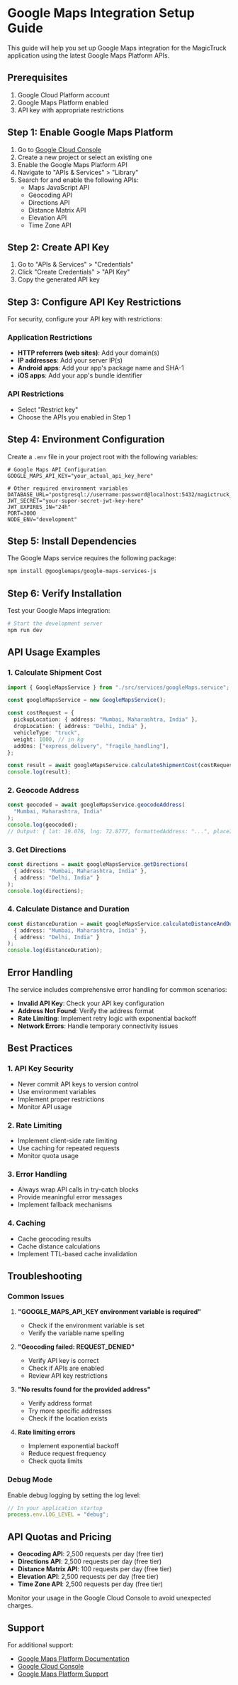 # Google Maps Integration Setup Guide

This guide will help you set up Google Maps integration for the MagicTruck application using the latest Google Maps Platform APIs.

## Prerequisites

1. Google Cloud Platform account
2. Google Maps Platform enabled
3. API key with appropriate restrictions

## Step 1: Enable Google Maps Platform

1. Go to [Google Cloud Console](https://console.cloud.google.com/)
2. Create a new project or select an existing one
3. Enable the Google Maps Platform API
4. Navigate to "APIs & Services" > "Library"
5. Search for and enable the following APIs:
   - Maps JavaScript API
   - Geocoding API
   - Directions API
   - Distance Matrix API
   - Elevation API
   - Time Zone API

## Step 2: Create API Key

1. Go to "APIs & Services" > "Credentials"
2. Click "Create Credentials" > "API Key"
3. Copy the generated API key

## Step 3: Configure API Key Restrictions

For security, configure your API key with restrictions:

### Application Restrictions

- **HTTP referrers (web sites)**: Add your domain(s)
- **IP addresses**: Add your server IP(s)
- **Android apps**: Add your app's package name and SHA-1
- **iOS apps**: Add your app's bundle identifier

### API Restrictions

- Select "Restrict key"
- Choose the APIs you enabled in Step 1

## Step 4: Environment Configuration

Create a `.env` file in your project root with the following variables:

```env
# Google Maps API Configuration
GOOGLE_MAPS_API_KEY="your_actual_api_key_here"

# Other required environment variables
DATABASE_URL="postgresql://username:password@localhost:5432/magictruck_db"
JWT_SECRET="your-super-secret-jwt-key-here"
JWT_EXPIRES_IN="24h"
PORT=3000
NODE_ENV="development"
```

## Step 5: Install Dependencies

The Google Maps service requires the following package:

```bash
npm install @googlemaps/google-maps-services-js
```

## Step 6: Verify Installation

Test your Google Maps integration:

```bash
# Start the development server
npm run dev
```

## API Usage Examples

### 1. Calculate Shipment Cost

```typescript
import { GoogleMapsService } from "./src/services/googleMaps.service";

const googleMapsService = new GoogleMapsService();

const costRequest = {
  pickupLocation: { address: "Mumbai, Maharashtra, India" },
  dropLocation: { address: "Delhi, India" },
  vehicleType: "truck",
  weight: 1000, // in kg
  addOns: ["express_delivery", "fragile_handling"],
};

const result = await googleMapsService.calculateShipmentCost(costRequest);
console.log(result);
```

### 2. Geocode Address

```typescript
const geocoded = await googleMapsService.geocodeAddress(
  "Mumbai, Maharashtra, India"
);
console.log(geocoded);
// Output: { lat: 19.076, lng: 72.8777, formattedAddress: "...", placeId: "...", types: [...] }
```

### 3. Get Directions

```typescript
const directions = await googleMapsService.getDirections(
  { address: "Mumbai, Maharashtra, India" },
  { address: "Delhi, India" }
);
console.log(directions);
```

### 4. Calculate Distance and Duration

```typescript
const distanceDuration = await googleMapsService.calculateDistanceAndDuration(
  { address: "Mumbai, Maharashtra, India" },
  { address: "Delhi, India" }
);
console.log(distanceDuration);
```

## Error Handling

The service includes comprehensive error handling for common scenarios:

- **Invalid API Key**: Check your API key configuration
- **Address Not Found**: Verify the address format
- **Rate Limiting**: Implement retry logic with exponential backoff
- **Network Errors**: Handle temporary connectivity issues

## Best Practices

### 1. API Key Security

- Never commit API keys to version control
- Use environment variables
- Implement proper restrictions
- Monitor API usage

### 2. Rate Limiting

- Implement client-side rate limiting
- Use caching for repeated requests
- Monitor quota usage

### 3. Error Handling

- Always wrap API calls in try-catch blocks
- Provide meaningful error messages
- Implement fallback mechanisms

### 4. Caching

- Cache geocoding results
- Cache distance calculations
- Implement TTL-based cache invalidation

## Troubleshooting

### Common Issues

1. **"GOOGLE_MAPS_API_KEY environment variable is required"**

   - Check if the environment variable is set
   - Verify the variable name spelling

2. **"Geocoding failed: REQUEST_DENIED"**

   - Verify API key is correct
   - Check if APIs are enabled
   - Review API key restrictions

3. **"No results found for the provided address"**

   - Verify address format
   - Try more specific addresses
   - Check if the location exists

4. **Rate limiting errors**
   - Implement exponential backoff
   - Reduce request frequency
   - Check quota limits

### Debug Mode

Enable debug logging by setting the log level:

```typescript
// In your application startup
process.env.LOG_LEVEL = "debug";
```

## API Quotas and Pricing

- **Geocoding API**: 2,500 requests per day (free tier)
- **Directions API**: 2,500 requests per day (free tier)
- **Distance Matrix API**: 100 requests per day (free tier)
- **Elevation API**: 2,500 requests per day (free tier)
- **Time Zone API**: 2,500 requests per day (free tier)

Monitor your usage in the Google Cloud Console to avoid unexpected charges.

## Support

For additional support:

- [Google Maps Platform Documentation](https://developers.google.com/maps/documentation/javascript)
- [Google Cloud Console](https://console.cloud.google.com/)
- [Google Maps Platform Support](https://developers.google.com/maps/support)

